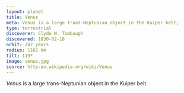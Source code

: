 ```yaml
---
layout: planet
title: Venus
meta: Venus is a large trans-Neptunian object in the Kuiper belt;
type: terrestrial
discoverer: Clyde W. Tombaugh
discovered: 1930-02-18
orbit: 247 years
radius: 1161 km
tilt: 119º
image: venus.jpg
source: http:en.wikipedia.org/wiki/Venus
---
```


*Venus* is a large trans-Neptunian object in the Kuiper belt.